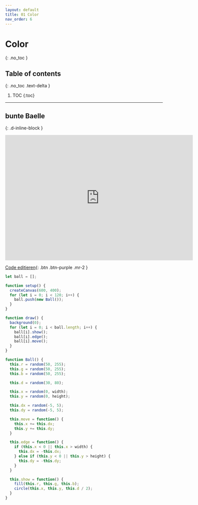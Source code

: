 ```yaml
---
layout: default
title: 01 Color
nav_order: 6
---
```


# Color
{: .no_toc }

## Table of contents
{: .no_toc .text-delta }

1. TOC
{:toc}

---

## bunte Baelle
{: .d-inline-block }

<iframe style="width: 600px; height: 400px; overflow: hidden;"  scrolling="no" frameborder="0" src="https://editor.p5js.org/tinoschroeter/embed/kLrV219z-"></iframe>

[Code editieren](https://editor.p5js.org/tinoschroeter/sketches/kLrV219z-){: .btn .btn-purple .mr-2 }

```javascript
let ball = [];

function setup() {
  createCanvas(600, 400);
  for (let i = 0; i < 120; i++) {
    ball.push(new Ball());
  }
}

function draw() {
  background(0);
  for (let i = 0; i < ball.length; i++) {
    ball[i].show();
    ball[i].edge();
    ball[i].move();
  }
}

function Ball() {
  this.r = random(50, 255);
  this.g = random(50, 255);
  this.b = random(50, 255);

  this.d = random(30, 80);

  this.x = random(0, width);
  this.y = random(0, height);

  this.dx = random(-5, 5);
  this.dy = random(-5, 5);

  this.move = function() {
    this.x += this.dx;
    this.y += this.dy;
  }

  this.edge = function() {
    if (this.x < 0 || this.x > width) {
      this.dx = -this.dx;
    } else if (this.y < 0 || this.y > height) {
      this.dy = -this.dy;
    }
  }

  this.show = function() {
    fill(this.r, this.g, this.b);
    circle(this.x, this.y, this.d / 2);
  }
}
```
